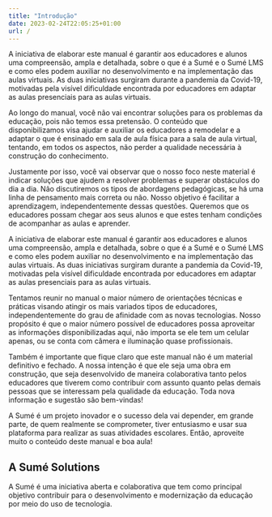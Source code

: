 ```yaml
---
title: "Introdução"
date: 2023-02-24T22:05:25+01:00
url: /
---
```

A iniciativa de elaborar este manual é garantir aos educadores e alunos uma compreensão, 
ampla e detalhada, sobre o que é a Sumé e o Sumé LMS e como eles podem auxiliar no 
desenvolvimento e na implementação das aulas virtuais. As duas iniciativas surgiram 
durante a pandemia da Covid-19, motivadas pela visível dificuldade encontrada por 
educadores em adaptar as aulas presenciais para as aulas virtuais. 

Ao longo do manual, você não vai encontrar soluções para os problemas da educação, 
pois não temos essa pretensão. O conteúdo que disponibilizamos visa ajudar e auxiliar 
os educadores a remodelar e a adaptar o que é ensinado em sala de aula física para a 
sala de aula virtual, tentando, em todos os aspectos, não perder a qualidade necessária 
à construção do conhecimento. 

Justamente por isso, você vai observar que o nosso foco neste material é indicar soluções 
que ajudem a resolver problemas e superar obstáculos do dia a dia. Não discutiremos os 
tipos de abordagens pedagógicas, se há uma linha de pensamento mais correta ou não. 
Nosso objetivo é facilitar a aprendizagem, independentemente dessas questões. 
Queremos que os educadores possam chegar aos seus alunos e que estes tenham condições 
de acompanhar as aulas e aprender. 

A iniciativa de elaborar este manual é garantir aos educadores e alunos uma compreensão, 
ampla e detalhada, sobre o que é a Sumé e o Sumé LMS e como eles podem auxiliar no 
desenvolvimento e na implementação das aulas virtuais. As duas iniciativas surgiram 
durante a pandemia da Covid-19, motivadas pela visível dificuldade encontrada por 
educadores em adaptar as aulas presenciais para as aulas virtuais. 

Tentamos reunir no manual o maior número de orientações técnicas e práticas visando atingir 
os mais variados tipos de educadores, independentemente do grau de afinidade com as novas 
tecnologias. Nosso propósito é que o maior número possível de educadores possa aproveitar 
as informações disponibilizadas aqui, não importa se ele tem um celular apenas, ou se 
conta com câmera e iluminação quase profissionais.    

Também é importante que fique claro que este manual não é um material definitivo e fechado. 
A nossa intenção é que ele seja uma obra em construção, que seja desenvolvido de maneira 
colaborativa tanto pelos educadores que tiverem como contribuir com assunto quanto pelas 
demais pessoas que se interessam pela qualidade da educação. Toda nova informação e sugestão 
são bem-vindas!    

A Sumé é um projeto inovador e o sucesso dela vai depender, em grande parte, de quem realmente 
se comprometer, tiver entusiasmo e usar sua plataforma para realizar as suas atividades escolares. 
Então, aproveite muito o conteúdo deste manual e boa aula! 


## A Sumé Solutions

A Sumé é uma iniciativa aberta e colaborativa que tem como principal objetivo contribuir 
para o desenvolvimento e modernização da educação por meio do uso de tecnologia.